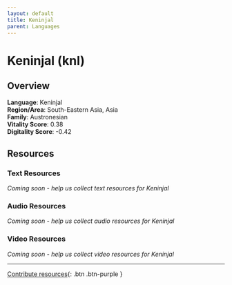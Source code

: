 ```yaml
---
layout: default
title: Keninjal
parent: Languages
---
```


# Keninjal (knl)

## Overview

**Language**: Keninjal  
**Region/Area**: South-Eastern Asia, Asia  
**Family**: Austronesian  
**Vitality Score**: 0.38  
**Digitality Score**: -0.42  

## Resources

### Text Resources
*Coming soon - help us collect text resources for Keninjal*

### Audio Resources
*Coming soon - help us collect audio resources for Keninjal*

### Video Resources
*Coming soon - help us collect video resources for Keninjal*

---

[Contribute resources](https://fairtrain.github.io/){: .btn .btn-purple }
